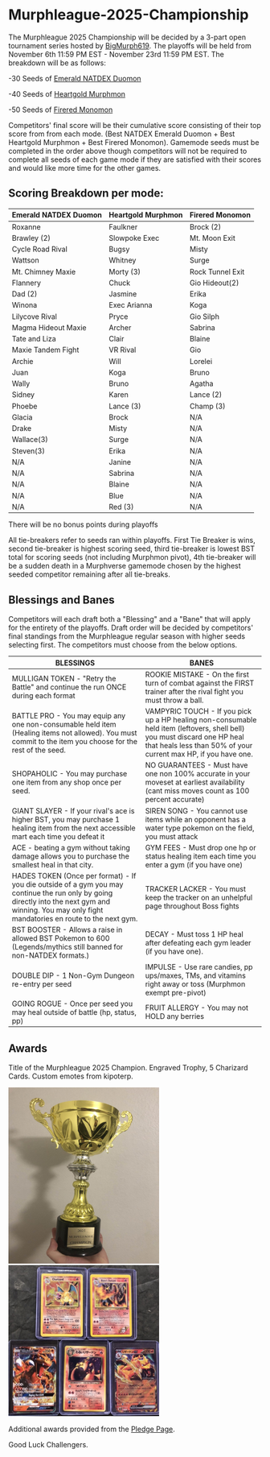  # Murphleague-2025-Championship

The Murphleague 2025 Championship will be decided by a 3-part open tournament series hosted by [BigMurph619](https://www.twitch.tv/bigmurph619). The playoffs will be held from November 6th 11:59 PM EST - November 23rd 11:59 PM EST. The breakdown will be as follows:

-30 Seeds of [Emerald NATDEX Duomon](https://github.com/TakeJoshyy/TheMurphVerse/tree/main/1.GameModes/Emerald-Monomon#NATDEX)

-40 Seeds of [Heartgold Murphmon](https://github.com/TakeJoshyy/TheMurphVerse/tree/main/1.GameModes/HGSS-Murphmon)

-50 Seeds of [Firered Monomon](https://github.com/TakeJoshyy/TheMurphVerse/tree/main/1.GameModes/FireRed-Monomon)

Competitors' final score will be their cumulative score consisting of their top score from from each mode. (Best NATDEX Emerald Duomon + Best Heartgold Murphmon + Best Firered Monomon). Gamemode seeds must be completed in the order above though competitors will not be required to complete all seeds of each game mode if they are satisfied with their scores and would like more time for the other games.

## Scoring Breakdown per mode:

|Emerald NATDEX Duomon|Heartgold Murphmon|Firered Monomon|
|-|-|-|
|Roxanne|Faulkner|Brock (2)|
|Brawley (2)|Slowpoke Exec|Mt. Moon Exit|
|Cycle Road Rival|Bugsy|Misty|
|Wattson|Whitney|Surge|
|Mt. Chimney Maxie|Morty (3)|Rock Tunnel Exit|
|Flannery|Chuck|Gio Hideout(2)|
|Dad (2)|Jasmine|Erika|
|Winona|Exec Arianna|Koga|
|Lilycove Rival|Pryce|Gio Silph|
|Magma Hideout Maxie|Archer|Sabrina|
|Tate and Liza|Clair|Blaine|
|Maxie Tandem Fight|VR Rival|Gio|
|Archie|Will|Lorelei|
|Juan|Koga|Bruno|
|Wally|Bruno|Agatha|
|Sidney|Karen|Lance (2)|
|Phoebe|Lance (3)|Champ (3)|
|Glacia|Brock|N/A|
|Drake|Misty|N/A|
|Wallace(3)|Surge|N/A|
|Steven(3)|Erika|N/A|
|N/A|Janine|N/A|
|N/A|Sabrina|N/A|
|N/A|Blaine|N/A|
|N/A|Blue|N/A|
|N/A|Red (3)|N/A|

There will be no bonus points during playoffs

All tie-breakers refer to seeds ran within playoffs. First Tie Breaker is wins, second tie-breaker is highest scoring seed, third tie-breaker is lowest BST total for scoring seeds (not including Murphmon pivot), 4th tie-breaker will be a sudden death in a Murphverse gamemode chosen by the highest seeded competitor remaining after all tie-breaks.

## Blessings and Banes

Competitors will each draft both a "Blessing" and a "Bane" that will apply for the entirety of the playoffs. Draft order will be decided by competitors' final standings from the Murphleague regular season with higher seeds selecting first. The competitors must choose from the below options.

|BLESSINGS|BANES|
|-|-|
|MULLIGAN TOKEN - "Retry the Battle" and continue the run ONCE during each format | ROOKIE MISTAKE - On the first turn of combat against the FIRST trainer after the rival fight you must throw a ball.|
|BATTLE PRO - You may equip any one non-consumable held item (Healing items not allowed). You must commit to the item you choose for the rest of the seed. | VAMPYRIC TOUCH - If you pick up a HP healing non-consumable held item (leftovers, shell bell) you must discard one HP heal that heals less than 50% of your current max HP, if you have one. |
| SHOPAHOLIC - You may purchase one item from any shop once per seed. | NO GUARANTEES - Must have one non 100% accurate in your moveset at earliest availability (cant miss moves count as 100 percent accurate) |
| GIANT SLAYER - If your rival's ace is higher BST, you may purchase 1 healing item from the next accessible mart each time you defeat it | SIREN SONG - You cannot use items while an opponent has a water type pokemon on the field, you must attack |
| ACE - beating a gym without taking damage allows you to purchase the smallest heal in that city. | GYM FEES - Must drop one hp or status healing item each time you enter a gym (if you have one) |
| HADES TOKEN (Once per format) - If you die outside of a gym you may continue the run only by going directly into the next gym and winning. You may only fight mandatories en route to the next gym. | TRACKER LACKER - You must keep the tracker on an unhelpful page throughout Boss fights |
| BST BOOSTER - Allows a raise in allowed BST Pokemon to 600 (Legends/mythics still banned for non-NATDEX formats.) | DECAY - Must toss 1 HP heal after defeating each gym leader (if you have one). |
| DOUBLE DIP - 1 Non-Gym Dungeon re-entry per seed | IMPULSE - Use rare candies, pp ups/maxes, TMs, and vitamins right away or toss (Murphmon exempt pre-pivot) |
| GOING ROGUE - Once per seed you may heal outside of battle (hp, status, pp) | FRUIT ALLERGY - You may not HOLD any berries |


## Awards

Title of the Murphleague 2025 Champion. Engraved Trophy, 5 Charizard Cards. Custom emotes from kipoterp.

<img src="https://github.com/TakeJoshyy/TheMurphVerse/blob/main/2.Tournaments/7.Murphleague-2025-Championship/Images/murphleague%20trophy.jpg" width="300" height="350"> <img src="https://github.com/TakeJoshyy/TheMurphVerse/blob/main/2.Tournaments/7.Murphleague-2025-Championship/Images/charizard%20cards.png" width="300" height="300">

Additional awards provided from the [Pledge Page](https://discord.gg/cqjd4ksZ).

Good Luck Challengers.
